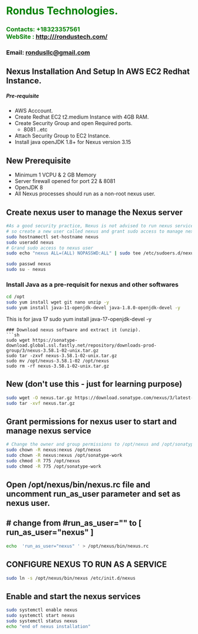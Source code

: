 #  **<span style="color:green">Rondus Technologies.</span>**
### **<span style="color:green">Contacts: +18323357561<br> WebSite : <http:///rondustech.com/></span>**
### **Email: rondusllc@gmail.com**



## Nexus Installation And Setup In AWS EC2 Redhat Instance.
##### Pre-requisite
+ AWS Acccount.
+ Create Redhat EC2 t2.medium Instance with 4GB RAM.
+ Create Security Group and open Required ports.
   + 8081 ..etc
+ Attach Security Group to EC2 Instance.
+ Install java openJDK 1.8+ for Nexus version 3.15
## New Prerequisite
+ Minimum 1 VCPU & 2 GB Memory
+ Server firewall opened for port 22 & 8081 
+ OpenJDK 8
+ All Nexus processes should run as a non-root nexus user.

## Create nexus user to manage the Nexus server
```sh
#As a good security practice, Nexus is not advised to run nexus service as a root user, 
# so create a new user called nexus and grant sudo access to manage nexus services as follows. 
sudo hostnamectl set-hostname nexus
sudo useradd nexus
# Grand sudo access to nexus user
sudo echo "nexus ALL=(ALL) NOPASSWD:ALL" | sudo tee /etc/sudoers.d/nexus

sudo passwd nexus
sudo su - nexus
```

### Install Java as a pre-requisit for nexus and other softwares

``` sh
cd /opt
sudo yum install wget git nano unzip -y
sudo yum install java-11-openjdk-devel java-1.8.0-openjdk-devel -y
```
This is for java 17
sudo yum install java-17-openjdk-devel -y
```
### Download nexus software and extract it (unzip).
```sh
sudo wget https://sonatype-download.global.ssl.fastly.net/repository/downloads-prod-group/3/nexus-3.58.1-02-unix.tar.gz
sudo tar -zxvf nexus-3.58.1-02-unix.tar.gz
sudo mv /opt/nexus-3.58.1-02 /opt/nexus
sudo rm -rf nexus-3.58.1-02-unix.tar.gz
```

## New (don't use this - just for learning purpose)
```sh
sudo wget -O nexus.tar.gz https://download.sonatype.com/nexus/3/latest-unix.tar.gz
sudo tar -xvf nexus.tar.gz
```

## Grant permissions for nexus user to start and manage nexus service
```sh
# Change the owner and group permissions to /opt/nexus and /opt/sonatype-work directories.
sudo chown -R nexus:nexus /opt/nexus
sudo chown -R nexus:nexus /opt/sonatype-work
sudo chmod -R 775 /opt/nexus
sudo chmod -R 775 /opt/sonatype-work
```
##  Open /opt/nexus/bin/nexus.rc file and  uncomment run_as_user parameter and set as nexus user.
## # change from #run_as_user="" to [ run_as_user="nexus" ]

```sh
echo  'run_as_user="nexus" ' > /opt/nexus/bin/nexus.rc
```

##  CONFIGURE NEXUS TO RUN AS A SERVICE 
```sh
sudo ln -s /opt/nexus/bin/nexus /etc/init.d/nexus
```

## Enable and start the nexus services
```sh
sudo systemctl enable nexus
sudo systemctl start nexus
sudo systemctl status nexus
echo "end of nexus installation"
```
